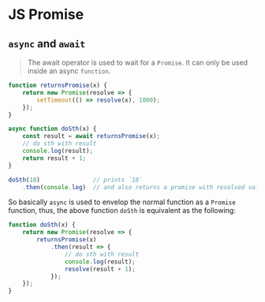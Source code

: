 # JS Promise

## `async` and `await`

> The await operator is used to wait for a `Promise`. It can only be used inside an async `function`.

```js
function returnsPromise(x) {
    return new Promise(resolve => {
        setTimeout(() => resolve(x), 1000);
    });
}

async function doSth(x) {
    const result = await returnsPromise(x);
    // do sth with result
    console.log(result);
    return result + 1;
}

doSth(10)               // prints `10`
    .then(console.log)  // and also returns a promise with resolved value `11`
```

So basically `async` is used to envelop the normal function as a `Promise` function, thus, the above function `doSth` is equivalent as the following:

```js
function doSth(x) {
    return new Promise(resolve => {
        returnsPromise(x)
            .then(result => {
                // do sth with result
                console.log(result);
                resolve(result + 1);
            });
    });
}
```
